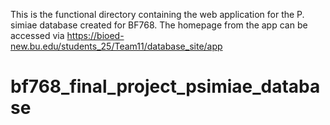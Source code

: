 This is the functional directory containing the web application for the P. simiae database created for BF768. The homepage from the app can be accessed via https://bioed-new.bu.edu/students_25/Team11/database_site/app
# bf768_final_project_psimiae_database

